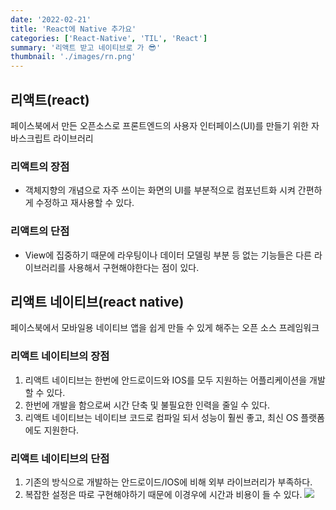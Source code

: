 ```yaml
---
date: '2022-02-21'
title: 'React에 Native 추가요'
categories: ['React-Native', 'TIL', 'React']
summary: '리액트 받고 네이티브로 가 😎'
thumbnail: './images/rn.png'
---
```


## 리액트(react)

페이스북에서 만든 오픈소스로 프론트엔드의 사용자 인터페이스(UI)를 만들기 위한 자바스크립트 라이브러리

### 리액트의 장점

- 객체지향의 개념으로 자주 쓰이는 화면의 UI를 부분적으로 컴포넌트화 시켜 간편하게 수정하고 재사용할 수 있다.

### 리액트의 단점

- View에 집중하기 때문에 라우팅이나 데이터 모델링 부분 등 없는 기능들은 다른 라이브러리를 사용해서 구현해야한다는 점이 있다.

## 리액트 네이티브(react native)

페이스북에서 모바일용 네이티브 앱을 쉽게 만들 수 있게 해주는 오픈 소스 프레임워크

### 리액트 네이티브의 장점

1. 리액트 네이티브는 한번에 안드로이드와 IOS를 모두 지원하는 어플리케이션을 개발할 수 있다.
2. 한번에 개발을 함으로써 시간 단축 및 불필요한 인력을 줄일 수 있다.
3. 리액트 네이티브는 네이티브 코드로 컴파일 되서 성능이 훨씬 좋고, 최신 OS 플랫폼에도 지원한다.

### 리액트 네이티브의 단점

1. 기존의 방식으로 개발하는 안드로이드/IOS에 비해 외부 라이브러리가 부족하다.
2. 복잡한 설정은 따로 구현해야하기 때문에 이경우에 시간과 비용이 들 수 있다.
   ![](https://images.velog.io/images/4_21ee/post/641072b5-a2cd-4695-a2ba-a7c611bd3ad8/image.png)
